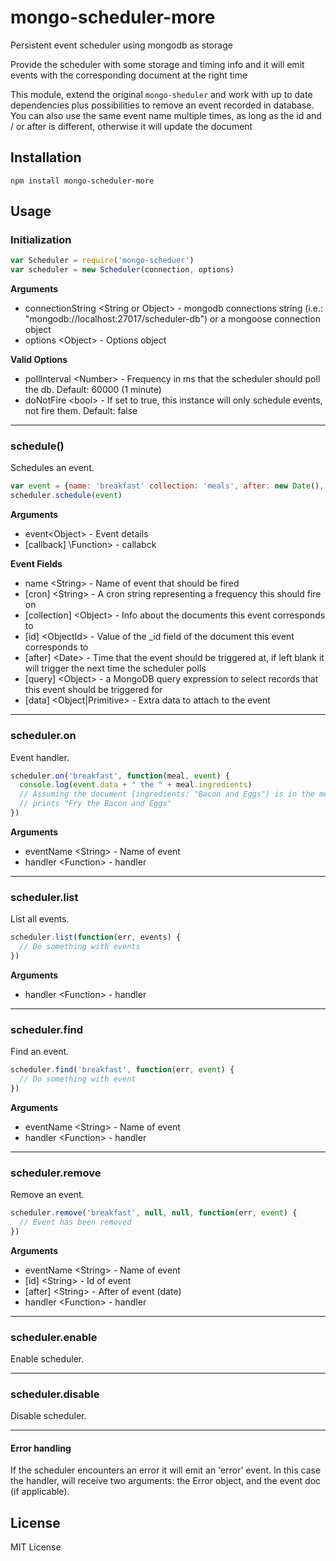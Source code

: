 mongo-scheduler-more
==================

Persistent event scheduler using mongodb as storage

Provide the scheduler with some storage and timing info and it will emit events with the corresponding document at the right time

This module, extend the original `mongo-sheduler` and work with up to date dependencies plus possibilities to remove an event recorded in database. You can also use the same event name multiple times, as long as the id and / or after is different, otherwise it will update the document

Installation
------------

`npm install mongo-scheduler-more`

Usage
-----

### Initialization

```javascript
var Scheduler = require('mongo-scheduer')
var scheduler = new Scheduler(connection, options)
```

__Arguments__
* connectionString \<String or Object> - mongodb connections string (i.e.: "mongodb://localhost:27017/scheduler-db") or a mongoose connection object
* options \<Object> - Options object

__Valid Options__
* pollInterval \<Number> - Frequency in ms that the scheduler should poll the db. Default: 60000 (1 minute)
* doNotFire \<bool> - If set to true, this instance will only schedule events, not fire them. Default: false

---------------------------------------

### schedule()

Schedules an event.

```javascript
var event = {name: 'breakfast' collection: 'meals', after: new Date(), data: 'Fry'}
scheduler.schedule(event)
```

__Arguments__
* event\<Object> - Event details
* [callback] \Function> - callabck

__Event Fields__
* name \<String> - Name of event that should be fired
* [cron] \<String> - A cron string representing a frequency this should fire on
* [collection] \<Object> - Info about the documents this event corresponds to
* [id] \<ObjectId> - Value of the _id field of the document this event corresponds to
* [after] \<Date> - Time that the event should be triggered at, if left blank it will trigger the next time the scheduler polls
* [query] \<Object> - a MongoDB query expression to select records that this event should be triggered for
* [data] \<Object|Primitive\> - Extra data to attach to the event


---------------------------------------

### scheduler.on

Event handler.

```javascript
scheduler.on('breakfast', function(meal, event) {
  console.log(event.data + " the " + meal.ingredients)
  // Assuming the document {ingredients: "Bacon and Eggs"} is in the meals collection
  // prints "Fry the Bacon and Eggs"
})
```
__Arguments__
* eventName \<String> - Name of event
* handler \<Function> - handler

---------------------------------------

### scheduler.list

List all events.

```javascript
scheduler.list(function(err, events) {
  // Do something with events
})
```

__Arguments__
* handler \<Function> - handler

---------------------------------------

### scheduler.find

Find an event.

```javascript
scheduler.find('breakfast', function(err, event) {
  // Do something with event
})
```

__Arguments__
* eventName \<String> - Name of event
* handler \<Function> - handler

---------------------------------------

### scheduler.remove

Remove an event.

```javascript
scheduler.remove('breakfast', null, null, function(err, event) {
  // Event has been removed
})
```

__Arguments__
* eventName \<String> - Name of event
* [id] \<String> - Id of event
* [after] \<String> - After of event (date)
* handler \<Function> - handler

---------------------------------------

### scheduler.enable

Enable scheduler.

---------------------------------------

### scheduler.disable

Disable scheduler.

---------------------------------------

#### Error handling
If the scheduler encounters an error it will emit an 'error' event. In this case the handler, will receive two arguments: the Error object, and the event doc (if applicable).

License
-------

MIT License